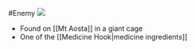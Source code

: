 #Enemy
![](https://lh6.googleusercontent.com/9Pf6AiK7M5_ab_Rom6Ny05Tnt92PQXH54mLZKKLPCa1nZnniaRXhS93svDVMMQ6D76dcpX4M970tVn7J04YuQmzNwk-EAMziknO33706HSMqWcP-A6B4fyEfoIsEo15wuJoZ0FBV)
- Found on [[Mt Aosta]] in a giant cage
- One of the [[Medicine Hook|medicine ingredients]]